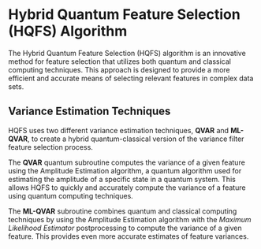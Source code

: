 # Hybrid Quantum Feature Selection (HQFS) Algorithm

The Hybrid Quantum Feature Selection (HQFS) algorithm is an innovative method for feature selection that utilizes both quantum and classical computing techniques. This approach is designed to provide a more efficient and accurate means of selecting relevant features in complex data sets.

## Variance Estimation Techniques

HQFS uses two different variance estimation techniques, **QVAR** and **ML-QVAR**, to create a hybrid quantum-classical version of the variance filter feature selection process. 

The **QVAR** quantum subroutine computes the variance of a given feature using the Amplitude Estimation algorithm, a quantum algorithm used for estimating the amplitude of a specific state in a quantum system. This allows HQFS to quickly and accurately compute the variance of a feature using quantum computing techniques.

The **ML-QVAR** subroutine combines quantum and classical computing techniques by using the Amplitude Estimation algorithm with the *Maximum Likelihood Estimator* postprocessing to compute the variance of a given feature. This provides even more accurate estimates of feature variances.

